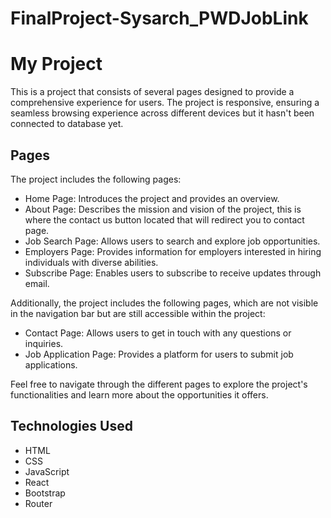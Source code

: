 # FinalProject-Sysarch_PWDJobLink
# My Project

This is a project that consists of several pages designed to provide a comprehensive experience for users. The project is responsive, ensuring a seamless browsing experience across different devices but it hasn't been connected to database yet.

## Pages

The project includes the following pages:

- Home Page: Introduces the project and provides an overview.
- About Page: Describes the mission and vision of the project, this is where the contact us button located that will redirect you to contact page.
- Job Search Page: Allows users to search and explore job opportunities.
- Employers Page: Provides information for employers interested in hiring individuals with diverse abilities.
- Subscribe Page: Enables users to subscribe to receive updates through email.

Additionally, the project includes the following pages, which are not visible in the navigation bar but are still accessible within the project:

- Contact Page: Allows users to get in touch with any questions or inquiries.
- Job Application Page: Provides a platform for users to submit job applications.

Feel free to navigate through the different pages to explore the project's functionalities and learn more about the opportunities it offers.

## Technologies Used

- HTML
- CSS
- JavaScript
- React
- Bootstrap
- Router


